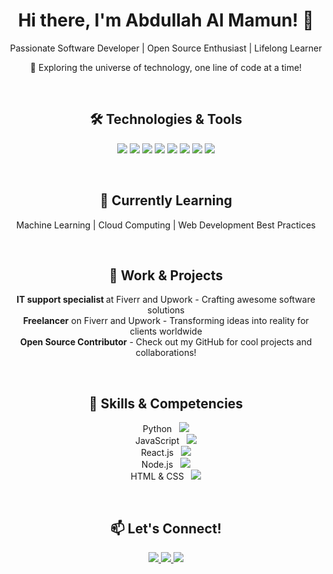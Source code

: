 <div align="center">
  <h1>Hi there, I'm Abdullah Al Mamun! 👋</h1>
  <p>Passionate Software Developer | Open Source Enthusiast | Lifelong Learner</p>
  <p>🚀 Exploring the universe of technology, one line of code at a time!</p>
</div>

<br>

<div align="center">
  <h2>🛠️ Technologies & Tools</h2>
  <p>
<img src="https://img.shields.io/badge/Python-3670A0?style=for-the-badge&logo=python&logoColor=white">
<img src="https://img.shields.io/badge/JavaScript-F7DF1E?style=for-the-badge&logo=javascript&logoColor=black">
<img src="https://img.shields.io/badge/React-61DAFB?style=for-the-badge&logo=react&logoColor=white">
<img src="https://img.shields.io/badge/Node.js-339933?style=for-the-badge&logo=node.js&logoColor=white">
<img src="https://img.shields.io/badge/HTML5-E34F26?style=for-the-badge&logo=html5&logoColor=white">
<img src="https://img.shields.io/badge/CSS3-1572B6?style=for-the-badge&logo=css3&logoColor=white">
<img src="https://img.shields.io/badge/Flutter-02569B?style=for-the-badge&logo=flutter&logoColor=white">
<img src="https://img.shields.io/badge/Dart-0175C2?style=for-the-badge&logo=dart&logoColor=white">
  </p>
</div>

<br>

<div align="center">
  <h2>🌱 Currently Learning</h2>
  <p>Machine Learning | Cloud Computing | Web Development Best Practices</p>
</div>

<br>

<div align="center">
  <h2>💼 Work & Projects</h2>
  <p>
    <b>IT support specialist </b> at Fiverr and Upwork - Crafting awesome software solutions<br>
    <b>Freelancer</b> on Fiverr and Upwork - Transforming ideas into reality for clients worldwide<br>
    <b>Open Source Contributor</b> - Check out my GitHub for cool projects and collaborations!
  </p>
</div>

<br>

<div align="center">
  <h2>🚀 Skills & Competencies</h2>
  <p>
    Python &nbsp; <img src="https://progress-bar.dev/90/?title=Expert">
    <br>
    JavaScript &nbsp; <img src="https://progress-bar.dev/85/?title=Advanced">
    <br>
    React.js &nbsp; <img src="https://progress-bar.dev/80/?title=Intermediate">
    <br>
    Node.js &nbsp; <img src="https://progress-bar.dev/75/?title=Intermediate">
    <br>
    HTML & CSS &nbsp; <img src="https://progress-bar.dev/85/?title=Advanced">
    <br>
  </p>
</div>

<br>

<div align="center">
  <h2>📫 Let's Connect!</h2>
  <p>
    <a href="https://www.linkedin.com/in/mamun595/">
      <img src="https://img.shields.io/badge/LinkedIn-0077B5?style=for-the-badge&logo=linkedin&logoColor=white">
    </a>
    <a href="https://github.com/memamun">
      <img src="https://img.shields.io/badge/GitHub-181717?style=for-the-badge&logo=github&logoColor=white">
    </a>
    <a href="mailto:a.a.mamun595/.com">
      <img src="https://img.shields.io/badge/Email-D14836?style=for-the-badge&logo=gmail&logoColor=white">
    </a>
  </p>
</div>

